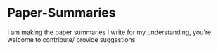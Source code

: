 # Paper-Summaries
I am making the paper summaries I write for my understanding, you're welcome to contribute/ provide suggestions
